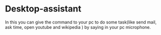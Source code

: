 # Desktop-assistant
In this you can give the command to your pc to do some task(like send mail, ask time, open youtube and wikipedia ) by saying in your pc microphone.
